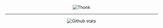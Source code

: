 <p align="center">
  <img alt="Thonk" src="https://i.imgur.com/zXAA3CV.gif">
</p>

---

<p align="center">
  <img alt="Github stats" src="https://github-readme-stats.vercel.app/api?username=cdias900&count_private=true&show_icons=true&theme=dracula" />
</p>
